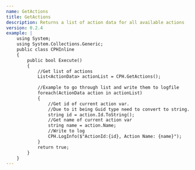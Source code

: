 ```yaml
---
name: GetActions
title: GetActions
description: Returns a list of action data for all available actions
version: 0.2.4
example: |
    using System;
    using System.Collections.Generic;
    public class CPHInline
    {
        public bool Execute()
        {
            //Get list of actions
            List<ActionData> actionList = CPH.GetActions();
            
            //Example to go through list and write them to logfile
            foreach(ActionData action in actionList)
            {
                //Get id of current action var.
                //Due to it being Guid type need to convert to string.
                string id = action.Id.ToString();
                //Get name of current action var
                string name = action.Name;
                //Write to log
                CPH.LogInfo($"ActionId:{id}, Action Name: {name}");
            }
            return true;
        }
    }
---
```

